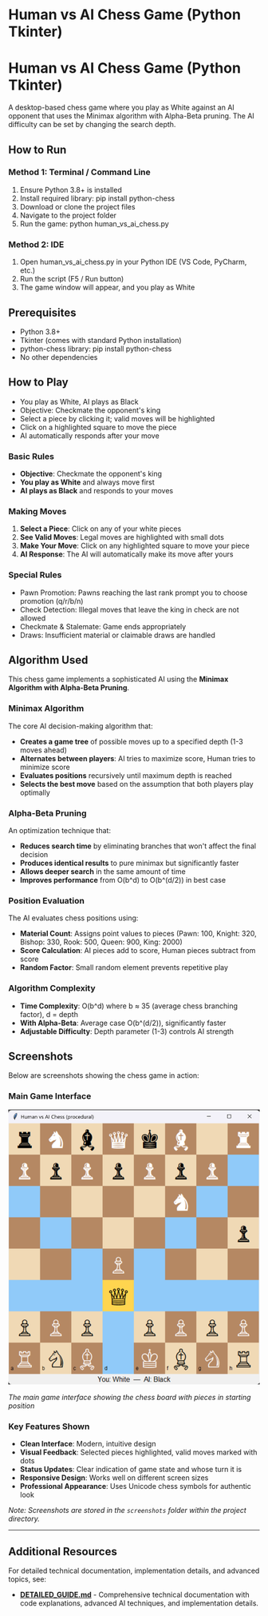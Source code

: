 # Human vs AI Chess Game (Python Tkinter)

# Human vs AI Chess Game (Python Tkinter)

A desktop-based chess game where you play as White against an AI opponent that uses the Minimax algorithm with Alpha-Beta pruning. The AI difficulty can be set by changing the search depth.

## How to Run

### Method 1: Terminal / Command Line

1. Ensure Python 3.8+ is installed
2. Install required library:
   pip install python-chess
3. Download or clone the project files
4. Navigate to the project folder
5. Run the game:
   python human_vs_ai_chess.py

### Method 2: IDE

1. Open human_vs_ai_chess.py in your Python IDE (VS Code, PyCharm, etc.)
2. Run the script (F5 / Run button)
3. The game window will appear, and you play as White

## Prerequisites

- Python 3.8+
- Tkinter (comes with standard Python installation)
- python-chess library:
  pip install python-chess
- No other dependencies

## How to Play

- You play as White, AI plays as Black
- Objective: Checkmate the opponent's king
- Select a piece by clicking it; valid moves will be highlighted
- Click on a highlighted square to move the piece
- AI automatically responds after your move

### Basic Rules

- **Objective**: Checkmate the opponent's king
- **You play as White** and always move first
- **AI plays as Black** and responds to your moves

### Making Moves

1. **Select a Piece**: Click on any of your white pieces
2. **See Valid Moves**: Legal moves are highlighted with small dots
3. **Make Your Move**: Click on any highlighted square to move your piece
4. **AI Response**: The AI will automatically make its move after yours


### Special Rules

- Pawn Promotion: Pawns reaching the last rank prompt you to choose promotion (q/r/b/n)
- Check Detection: Illegal moves that leave the king in check are not allowed
- Checkmate & Stalemate: Game ends appropriately
- Draws: Insufficient material or claimable draws are handled

## Algorithm Used

This chess game implements a sophisticated AI using the **Minimax Algorithm with Alpha-Beta Pruning**.

### Minimax Algorithm

The core AI decision-making algorithm that:

- **Creates a game tree** of possible moves up to a specified depth (1-3 moves ahead)
- **Alternates between players**: AI tries to maximize score, Human tries to minimize score
- **Evaluates positions** recursively until maximum depth is reached
- **Selects the best move** based on the assumption that both players play optimally

### Alpha-Beta Pruning

An optimization technique that:

- **Reduces search time** by eliminating branches that won't affect the final decision
- **Produces identical results** to pure minimax but significantly faster
- **Allows deeper search** in the same amount of time
- **Improves performance** from O(b^d) to O(b^(d/2)) in best case

### Position Evaluation

The AI evaluates chess positions using:

- **Material Count**: Assigns point values to pieces (Pawn: 100, Knight: 320, Bishop: 330, Rook: 500, Queen: 900, King: 2000)
- **Score Calculation**: AI pieces add to score, Human pieces subtract from score
- **Random Factor**: Small random element prevents repetitive play

### Algorithm Complexity

- **Time Complexity**: O(b^d) where b ≈ 35 (average chess branching factor), d = depth
- **With Alpha-Beta**: Average case O(b^(d/2)), significantly faster
- **Adjustable Difficulty**: Depth parameter (1-3) controls AI strength

## Screenshots

Below are screenshots showing the chess game in action:

### Main Game Interface

![Chess Game Main Interface](screenshots/chess-board.png)

_The main game interface showing the chess board with pieces in starting position_

### Key Features Shown

- **Clean Interface**: Modern, intuitive design
- **Visual Feedback**: Selected pieces highlighted, valid moves marked with dots
- **Status Updates**: Clear indication of game state and whose turn it is
- **Responsive Design**: Works well on different screen sizes
- **Professional Appearance**: Uses Unicode chess symbols for authentic look

_Note: Screenshots are stored in the `screenshots` folder within the project directory._

---

## Additional Resources

For detailed technical documentation, implementation details, and advanced topics, see:

- **[DETAILED_GUIDE.md](DETAILED_GUIDE.md)** - Comprehensive technical documentation with code explanations, advanced AI techniques, and implementation details.